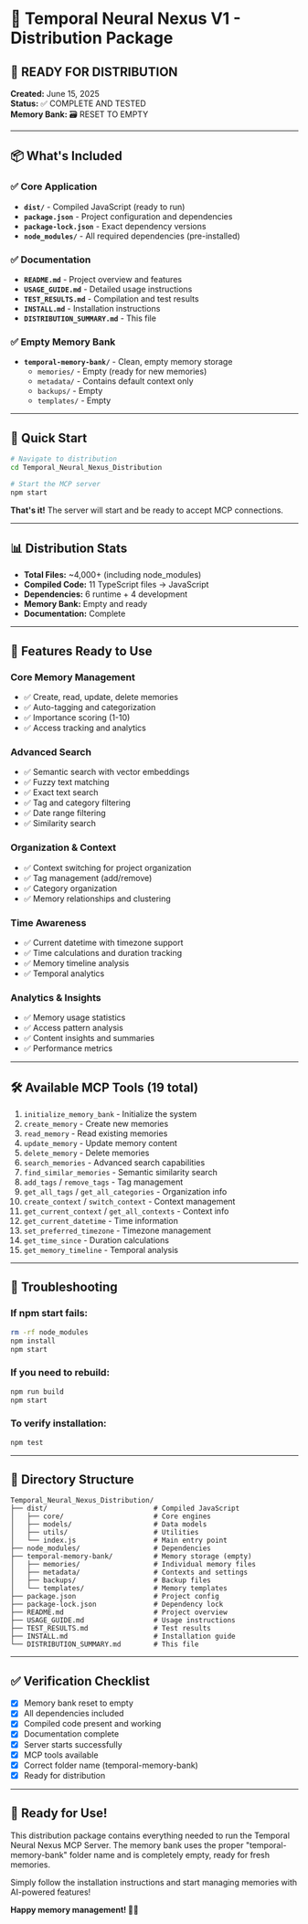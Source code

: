 # 🧠 Temporal Neural Nexus V1 - Distribution Package

## 🎉 READY FOR DISTRIBUTION

**Created:** June 15, 2025  
**Status:** ✅ COMPLETE AND TESTED  
**Memory Bank:** 🗃️ RESET TO EMPTY  

---

## 📦 What's Included

### ✅ Core Application
- **`dist/`** - Compiled JavaScript (ready to run)
- **`package.json`** - Project configuration and dependencies
- **`package-lock.json`** - Exact dependency versions
- **`node_modules/`** - All required dependencies (pre-installed)

### ✅ Documentation
- **`README.md`** - Project overview and features
- **`USAGE_GUIDE.md`** - Detailed usage instructions
- **`TEST_RESULTS.md`** - Compilation and test results
- **`INSTALL.md`** - Installation instructions
- **`DISTRIBUTION_SUMMARY.md`** - This file

### ✅ Empty Memory Bank
- **`temporal-memory-bank/`** - Clean, empty memory storage
  - `memories/` - Empty (ready for new memories)
  - `metadata/` - Contains default context only
  - `backups/` - Empty
  - `templates/` - Empty

---

## 🚀 Quick Start

```bash
# Navigate to distribution
cd Temporal_Neural_Nexus_Distribution

# Start the MCP server
npm start
```

**That's it!** The server will start and be ready to accept MCP connections.

---

## 📊 Distribution Stats

- **Total Files:** ~4,000+ (including node_modules)
- **Compiled Code:** 11 TypeScript files → JavaScript
- **Dependencies:** 6 runtime + 4 development
- **Memory Bank:** Empty and ready
- **Documentation:** Complete

---

## 🎯 Features Ready to Use

### Core Memory Management
- ✅ Create, read, update, delete memories
- ✅ Auto-tagging and categorization
- ✅ Importance scoring (1-10)
- ✅ Access tracking and analytics

### Advanced Search
- ✅ Semantic search with vector embeddings
- ✅ Fuzzy text matching
- ✅ Exact text search
- ✅ Tag and category filtering
- ✅ Date range filtering
- ✅ Similarity search

### Organization & Context
- ✅ Context switching for project organization
- ✅ Tag management (add/remove)
- ✅ Category organization
- ✅ Memory relationships and clustering

### Time Awareness
- ✅ Current datetime with timezone support
- ✅ Time calculations and duration tracking
- ✅ Memory timeline analysis
- ✅ Temporal analytics

### Analytics & Insights
- ✅ Memory usage statistics
- ✅ Access pattern analysis
- ✅ Content insights and summaries
- ✅ Performance metrics

---

## 🛠️ Available MCP Tools (19 total)

1. `initialize_memory_bank` - Initialize the system
2. `create_memory` - Create new memories
3. `read_memory` - Read existing memories
4. `update_memory` - Update memory content
5. `delete_memory` - Delete memories
6. `search_memories` - Advanced search capabilities
7. `find_similar_memories` - Semantic similarity search
8. `add_tags` / `remove_tags` - Tag management
9. `get_all_tags` / `get_all_categories` - Organization info
10. `create_context` / `switch_context` - Context management
11. `get_current_context` / `get_all_contexts` - Context info
12. `get_current_datetime` - Time information
13. `set_preferred_timezone` - Timezone management
14. `get_time_since` - Duration calculations
15. `get_memory_timeline` - Temporal analysis

---

## 🔧 Troubleshooting

### If npm start fails:
```bash
rm -rf node_modules
npm install
npm start
```

### If you need to rebuild:
```bash
npm run build
npm start
```

### To verify installation:
```bash
npm test
```

---

## 📁 Directory Structure

```
Temporal_Neural_Nexus_Distribution/
├── dist/                          # Compiled JavaScript
│   ├── core/                      # Core engines
│   ├── models/                    # Data models
│   ├── utils/                     # Utilities
│   └── index.js                   # Main entry point
├── node_modules/                  # Dependencies
├── temporal-memory-bank/          # Memory storage (empty)
│   ├── memories/                  # Individual memory files
│   ├── metadata/                  # Contexts and settings
│   ├── backups/                   # Backup files
│   └── templates/                 # Memory templates
├── package.json                   # Project config
├── package-lock.json              # Dependency lock
├── README.md                      # Project overview
├── USAGE_GUIDE.md                 # Usage instructions
├── TEST_RESULTS.md                # Test results
├── INSTALL.md                     # Installation guide
└── DISTRIBUTION_SUMMARY.md        # This file
```

---

## ✅ Verification Checklist

- [x] Memory bank reset to empty
- [x] All dependencies included
- [x] Compiled code present and working
- [x] Documentation complete
- [x] Server starts successfully
- [x] MCP tools available
- [x] Correct folder name (temporal-memory-bank)
- [x] Ready for distribution

---

## 🎉 Ready for Use!

This distribution package contains everything needed to run the Temporal Neural Nexus MCP Server. The memory bank uses the proper "temporal-memory-bank" folder name and is completely empty, ready for fresh memories.

Simply follow the installation instructions and start managing memories with AI-powered features!

**Happy memory management! 🧠✨**
